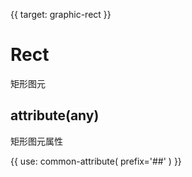 {{ target: graphic-rect }}

# Rect

矩形图元

## attribute(any)

矩形图元属性

{{ use: common-attribute(
  prefix='##'
) }}
